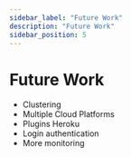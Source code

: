 ```yaml
---
sidebar_label: "Future Work"
description: "Future Work"
sidebar_position: 5
---
```


# Future Work

- Clustering
- Multiple Cloud Platforms
- Plugins Heroku
- Login authentication
- More monitoring
